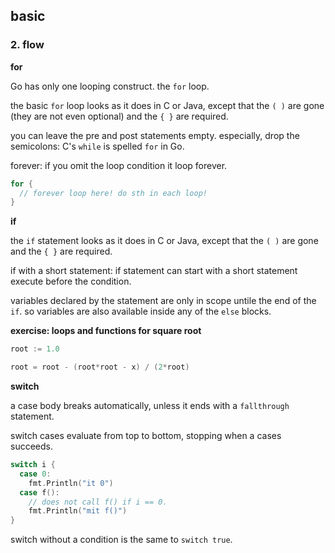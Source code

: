 ## basic 



### 2. flow

**for**

Go has only one looping construct. the `for` loop.

the basic `for` loop looks as it does in C or Java, except that the `( )` are gone (they are not even optional) and the `{ }` are required.

you can leave the pre and post statements empty. especially, drop the semicolons: C's `while` is spelled `for` in Go.

forever: if you omit the loop condition it loop forever. 

```go
for {
  // forever loop here! do sth in each loop!
}
```



**if**

the `if` statement looks as it does in C or Java, except that the `( )` are gone and the `{ }` are required.

if with a short statement: if statement can start with a short statement execute before the condition.

variables declared by the statement are only in scope untile the end of the `if`. so variables are also available inside any of the `else` blocks.



**exercise: loops and functions for square root**

```go
root := 1.0

root = root - (root*root - x) / (2*root)
```



**switch**

a case body breaks automatically, unless it ends with a `fallthrough` statement.

switch cases evaluate from top to bottom, stopping when a cases succeeds.

```go
switch i {
  case 0:
  	fmt.Println("it 0")
  case f():
  	// does not call f() if i == 0.
    fmt.Println("mit f()")
}
```

switch without a condition is the same to `switch true`.

